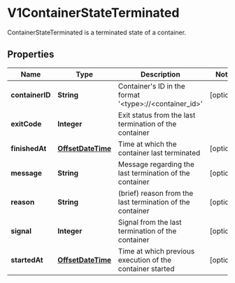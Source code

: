 

# V1ContainerStateTerminated

ContainerStateTerminated is a terminated state of a container.
## Properties

Name | Type | Description | Notes
------------ | ------------- | ------------- | -------------
**containerID** | **String** | Container&#39;s ID in the format &#39;&lt;type&gt;://&lt;container_id&gt;&#39; |  [optional]
**exitCode** | **Integer** | Exit status from the last termination of the container | 
**finishedAt** | [**OffsetDateTime**](OffsetDateTime.md) | Time at which the container last terminated |  [optional]
**message** | **String** | Message regarding the last termination of the container |  [optional]
**reason** | **String** | (brief) reason from the last termination of the container |  [optional]
**signal** | **Integer** | Signal from the last termination of the container |  [optional]
**startedAt** | [**OffsetDateTime**](OffsetDateTime.md) | Time at which previous execution of the container started |  [optional]



